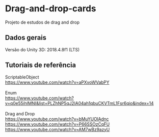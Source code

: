# Drag-and-drop-cards
Projeto de estudos de drag and drop 

## Dados gerais

Versão do Unity 3D: 2018.4.8f1 (LTS)

## Tutoriais de referência
ScriptableObject<br/>
https://www.youtube.com/watch?v=aPXvoWVabPY<br/>
<br/>
Enum<br/>
https://www.youtube.com/watch?v=q0e55ihIMNI&list=PLZhNP5qJ2IA04ah1qbuCKVTmL1Fsr6qio&index=14<br/>
<br/>
Drag and Drop<br/>
https://www.youtube.com/watch?v=bMuYUOIAdnc<br/>
https://www.youtube.com/watch?v=P66SSOzCqFU<br/>
https://www.youtube.com/watch?v=AM7wBz9azyU<br/>
<br/>
